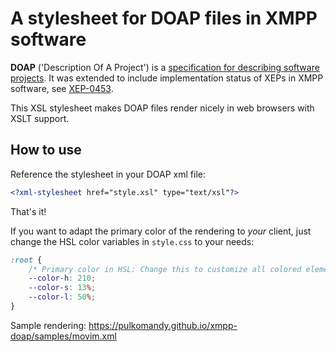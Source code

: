 # A stylesheet for DOAP files in XMPP software

**DOAP** ('Description Of A Project') is a [specification for describing software projects](https://github.com/ewilderj/doap/wiki).
It was extended to include implementation status of XEPs in XMPP software, see [XEP-0453](https://xmpp.org/extensions/xep-0453.html).

This XSL stylesheet makes DOAP files render nicely in web browsers with XSLT support.

## How to use

Reference the stylesheet in your DOAP xml file:

```xml
<?xml-stylesheet href="style.xsl" type="text/xsl"?>
```

That's it!

If you want to adapt the primary color of the rendering to _your_ client, just change the HSL color variables in `style.css` to your needs:

```css
:root {
    /* Primary color in HSL: Change this to customize all colored elements */
    --color-h: 210;
    --color-s: 13%;
    --color-l: 50%;
}
```

Sample rendering: https://pulkomandy.github.io/xmpp-doap/samples/movim.xml
